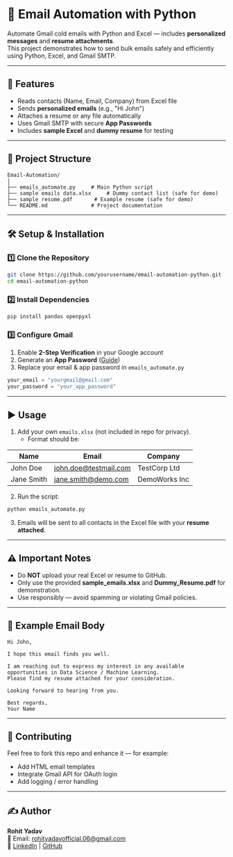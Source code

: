 # 📧 Email Automation with Python

Automate Gmail cold emails with Python and Excel — includes **personalized messages** and **resume attachments**.  
This project demonstrates how to send bulk emails safely and efficiently using Python, Excel, and Gmail SMTP.

---

## 🚀 Features
- Reads contacts (Name, Email, Company) from Excel file  
- Sends **personalized emails** (e.g., "Hi John")  
- Attaches a resume or any file automatically  
- Uses Gmail SMTP with secure **App Passwords**  
- Includes **sample Excel** and **dummy resume** for testing  

---

## 📂 Project Structure
```
Email-Automation/
│
├── emails_automate.py     # Main Python script
├── sample emails data.xlsx     # Dummy contact list (safe for demo)
├── sample resume.pdf       # Example resume (safe for demo)
└── README.md              # Project documentation
```

---

## 🛠️ Setup & Installation

### 1️⃣ Clone the Repository
```bash
git clone https://github.com/yourusername/email-automation-python.git
cd email-automation-python
```

### 2️⃣ Install Dependencies
```bash
pip install pandas openpyxl
```

### 3️⃣ Configure Gmail
1. Enable **2-Step Verification** in your Google account  
2. Generate an **App Password** ([Guide](https://myaccount.google.com/apppasswords))  
3. Replace your email & app password in `emails_automate.py`  

```python
your_email = "yourgmail@gmail.com"
your_password = "your_app_password"
```

---

## ▶️ Usage
1. Add your own `emails.xlsx` (not included in repo for privacy).  
   - Format should be:  

| Name        | Email                 | Company           |
|-------------|-----------------------|------------------|
| John Doe    | john.doe@testmail.com | TestCorp Ltd     |
| Jane Smith  | jane.smith@demo.com   | DemoWorks Inc    |

2. Run the script:
```bash
python emails_automate.py
```

3. Emails will be sent to all contacts in the Excel file with your **resume attached**.

---

## ⚠️ Important Notes
- Do **NOT** upload your real Excel or resume to GitHub.  
- Only use the provided **sample_emails.xlsx** and **Dummy_Resume.pdf** for demonstration.  
- Use responsibly — avoid spamming or violating Gmail policies.  

---

## 📌 Example Email Body
```
Hi John,

I hope this email finds you well.

I am reaching out to express my interest in any available opportunities in Data Science / Machine Learning. 
Please find my resume attached for your consideration.

Looking forward to hearing from you.

Best regards,
Your Name
```

---

## 🌟 Contributing
Feel free to fork this repo and enhance it — for example:
- Add HTML email templates  
- Integrate Gmail API for OAuth login  
- Add logging / error handling  

--- 

## ✍️ Author

**Rohit Yadav**  
📧 Email: rohityadavofficial.06@gmail.com  
🔗 [LinkedIn](https://www.linkedin.com/in/rohit-yadav-datascientist/) | [GitHub](https://github.com/rohityadav-06)